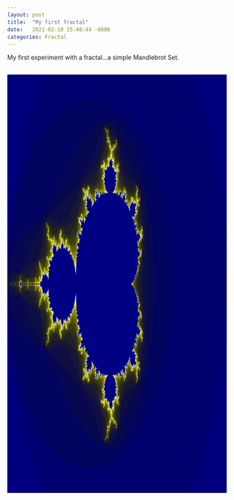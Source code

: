 ```yaml
---
layout: post
title:  "My first fractal"
date:   2021-02-10 15:48:44 -0800
categories: Fractal
---
```

My first experiment with a fractal...a simple Mandlebrot Set.<br><br>
<div style="text-align: center;"><img src="/images/Mandelbrot-1.png" width="1280" height="960" alt=""></div>

 
